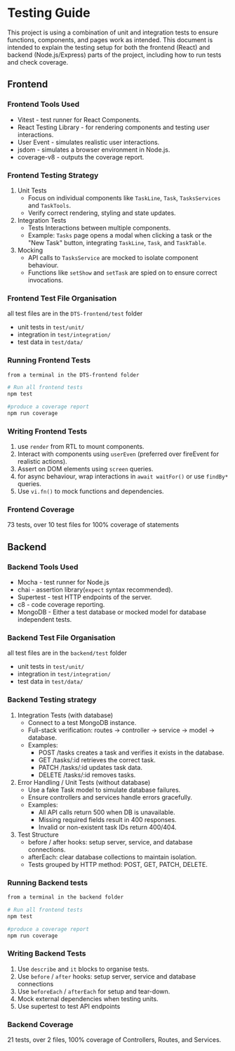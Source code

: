 # Testing Guide

This project is using a combination of unit and integration tests to ensure functions, components, and pages work as intended. This document is intended to explain the testing setup for both the frontend (React) and backend (Node.js/Express) parts of the project, including how to run tests and check coverage.

## Frontend

### Frontend Tools Used

- Vitest - test runner for React Components.
- React Testing Library - for rendering components and testing user interactions.
- User Event - simulates realistic user interactions.
- jsdom - simulates a browser environment in Node.js.
- coverage-v8 - outputs the coverage report.

### Frontend Testing Strategy

1. Unit Tests
   - Focus on individual components like `TaskLine`, `Task`, `TasksServices` and `TaskTools`.
   - Verify correct rendering, styling and state updates.  
2. Integration Tests
    - Tests Interactions between multiple components.
    - Example: `Tasks` page opens a modal when clicking a task or the "New Task" button, integrating `TaskLine`, `Task`, and `TaskTable`.
3. Mocking
    - API calls to `TasksService` are mocked to isolate component behaviour.
    - Functions like `setShow` and `setTask` are spied on to ensure correct invocations.
  
### Frontend Test File Organisation

all test files are in the `DTS-frontend/test` folder

- unit tests in `test/unit/`
- integration in `test/integration/`
- test data in `test/data/`

### Running Frontend Tests

```bash
from a terminal in the DTS-frontend folder

# Run all frontend tests
npm test

#produce a coverage report
npm run coverage
```

### Writing Frontend Tests

1. use ```render``` from RTL to mount components.
2. Interact with components using ```userEven``` (preferred over fireEvent for realistic actions).
3. Assert on DOM elements using ```screen``` queries.
4. for async behaviour, wrap interactions in ```await waitFor()``` or use ```findBy*``` queries.
5. Use ```vi.fn()``` to mock functions and dependencies.

### Frontend Coverage

73 tests, over 10 test files for 100% coverage of statements

## Backend

### Backend Tools Used

- Mocha - test runner for Node.js
- chai - assertion library(`expect` syntax recommended).
- Supertest - test HTTP endpoints of the server.
- c8 - code coverage reporting.
- MongoDB - Either a test database or mocked model for database independent tests.

### Backend Test File Organisation

all test files are in the `backend/test` folder

- unit tests in `test/unit/`
- integration in `test/integration/`
- test data in `test/data/`

### Backend Testing strategy

1. Integration Tests (with database)
   - Connect to a test MongoDB instance.
   - Full-stack verification: routes → controller → service → model → database.
   - Examples:
     - POST /tasks creates a task and verifies it exists in the database.
     - GET /tasks/:id retrieves the correct task.
     - PATCH /tasks/:id updates task data.
     - DELETE /tasks/:id removes tasks.
2. Error Handling / Unit Tests (without database)
    - Use a fake Task model to simulate database failures.
    - Ensure controllers and services handle errors gracefully.
    - Examples:
      - All API calls return 500 when DB is unavailable.
      - Missing required fields result in 400 responses.
      - Invalid or non-existent task IDs return 400/404.
3. Test Structure
   - before / after hooks: setup server, service, and database connections.
   - afterEach: clear database collections to maintain isolation.
   - Tests grouped by HTTP method: POST, GET, PATCH, DELETE.

### Running Backend tests

```bash
from a terminal in the backend folder

# Run all frontend tests
npm test

#produce a coverage report
npm run coverage
```

### Writing Backend Tests

1. Use `describe` and `it` blocks to organise tests.
2. Use `before` / `after` hooks: setup server, service and database connections
3. Use `beforeEach` / `afterEach` for setup and tear-down.
4. Mock external dependencies when testing units.
5. Use supertest to test API endpoints

### Backend Coverage

21 tests, over 2 files, 100% coverage of Controllers, Routes, and Services.
